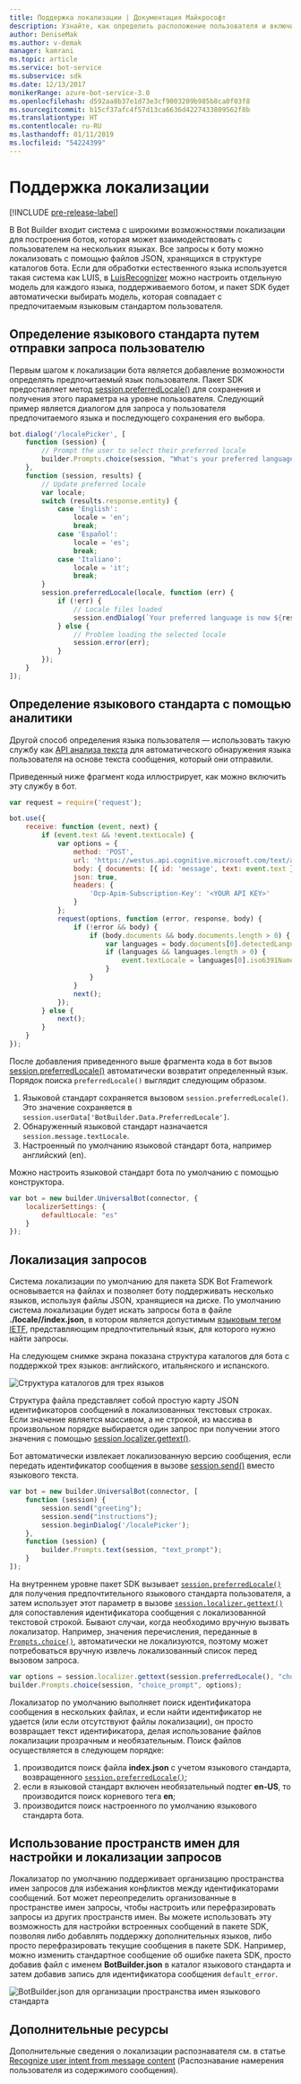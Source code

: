 ```yaml
---
title: Поддержка локализации | Документация Майкрософт
description: Узнайте, как определить расположение пользователя и включить функциональные возможности локализации с помощью пакета SDK Bot Framework для Node.js.
author: DeniseMak
ms.author: v-demak
manager: kamrani
ms.topic: article
ms.service: bot-service
ms.subservice: sdk
ms.date: 12/13/2017
monikerRange: azure-bot-service-3.0
ms.openlocfilehash: d592aa8b37e1d73e3cf9003209b985b8ca0f03f8
ms.sourcegitcommit: b15cf37afc4f57d13ca6636d4227433809562f8b
ms.translationtype: HT
ms.contentlocale: ru-RU
ms.lasthandoff: 01/11/2019
ms.locfileid: "54224399"
---
```

# <a name="support-localization"></a>Поддержка локализации

[!INCLUDE [pre-release-label](../includes/pre-release-label-v3.md)]

В Bot Builder входит система с широкими возможностями локализации для построения ботов, которая может взаимодействовать с пользователем на нескольких языках. Все запросы к боту можно локализовать с помощью файлов JSON, хранящихся в структуре каталогов бота. Если для обработки естественного языка используется такая система как LUIS, в [LuisRecognizer][LUISRecognizer] можно настроить отдельную модель для каждого языка, поддерживаемого ботом, и пакет SDK будет автоматически выбирать модель, которая совпадает с предпочитаемым языковым стандартом пользователя.

## <a name="determine-the-locale-by-prompting-the-user"></a>Определение языкового стандарта путем отправки запроса пользователю
Первым шагом к локализации бота является добавление возможности определять предпочитаемый язык пользователя. Пакет SDK предоставляет метод [session.preferredLocale()][preferredLocal] для сохранения и получения этого параметра на уровне пользователя. Следующий пример является диалогом для запроса у пользователя предпочитаемого языка и последующего сохранения его выбора.

``` javascript
bot.dialog('/localePicker', [
    function (session) {
        // Prompt the user to select their preferred locale
        builder.Prompts.choice(session, "What's your preferred language?", 'English|Español|Italiano');
    },
    function (session, results) {
        // Update preferred locale
        var locale;
        switch (results.response.entity) {
            case 'English':
                locale = 'en';
                break;
            case 'Español':
                locale = 'es';
                break;
            case 'Italiano':
                locale = 'it';
                break;
        }
        session.preferredLocale(locale, function (err) {
            if (!err) {
                // Locale files loaded
                session.endDialog(`Your preferred language is now ${results.response.entity}`);
            } else {
                // Problem loading the selected locale
                session.error(err);
            }
        });
    }
]);
```

## <a name="determine-the-locale-by-using-analytics"></a>Определение языкового стандарта с помощью аналитики
Другой способ определения языка пользователя — использовать такую службу как [API анализа текста](/azure/cognitive-services/cognitive-services-text-analytics-quick-start) для автоматического обнаружения языка пользователя на основе текста сообщения, который они отправили.

Приведенный ниже фрагмент кода иллюстрирует, как можно включить эту службу в бот.
``` javascript
var request = require('request');

bot.use({
    receive: function (event, next) {
        if (event.text && !event.textLocale) {
            var options = {
                method: 'POST',
                url: 'https://westus.api.cognitive.microsoft.com/text/analytics/v2.0/languages?numberOfLanguagesToDetect=1',
                body: { documents: [{ id: 'message', text: event.text }]},
                json: true,
                headers: {
                    'Ocp-Apim-Subscription-Key': '<YOUR API KEY>'
                }
            };
            request(options, function (error, response, body) {
                if (!error && body) {
                    if (body.documents && body.documents.length > 0) {
                        var languages = body.documents[0].detectedLanguages;
                        if (languages && languages.length > 0) {
                            event.textLocale = languages[0].iso6391Name;
                        }
                    }
                }
                next();
            });
        } else {
            next();
        }
    }
});
```

После добавления приведенного выше фрагмента кода в бот вызов [session.preferredLocale()][preferredLocal] автоматически возвратит определенный язык. Порядок поиска `preferredLocale()` выглядит следующим образом.
1. Языковой стандарт сохраняется вызовом `session.preferredLocale()`. Это значение сохраняется в `session.userData['BotBuilder.Data.PreferredLocale']`.
2. Обнаруженный языковой стандарт назначается `session.message.textLocale`.
3. Настроенный по умолчанию языковой стандарт бота, например английский (en).

Можно настроить языковой стандарт бота по умолчанию с помощью конструктора.

```javascript
var bot = new builder.UniversalBot(connector, {
    localizerSettings: { 
        defaultLocale: "es" 
    }
});
```

## <a name="localize-prompts"></a>Локализация запросов
Система локализации по умолчанию для пакета SDK Bot Framework основывается на файлах и позволяет боту поддерживать несколько языков, используя файлы JSON, хранящиеся на диске. По умолчанию система локализации будет искать запросы бота в файле **./locale/<IETF TAG>/index.json**, в котором <IETF TAG> является допустимым [языковым тегом IETF][IEFT], представляющим предпочтительный язык, для которого нужно найти запросы. 

На следующем снимке экрана показана структура каталогов для бота с поддержкой трех языков: английского, итальянского и испанского.

![Структура каталогов для трех языков](../media/locale-dir.png)

Структура файла представляет собой простую карту JSON идентификаторов сообщений в локализованных текстовых строках. Если значение является массивом, а не строкой, из массива в произвольном порядке выбирается один запрос при получении этого значения с помощью [session.localizer.gettext()][GetText]. 

Бот автоматически извлекает локализованную версию сообщения, если передать идентификатор сообщения в вызове [session.send()](http://docs.botframework.com/en-us/node/builder/chat-reference/classes/_botbuilder_d_.session#send) вместо языкового текста.

```javascript
var bot = new builder.UniversalBot(connector, [
    function (session) {
        session.send("greeting");
        session.send("instructions");
        session.beginDialog('/localePicker');
    },
    function (session) {
        builder.Prompts.text(session, "text_prompt");
    }
]);
```

На внутреннем уровне пакет SDK вызывает [`session.preferredLocale()`][preferredLocale] для получения предпочтительного языкового стандарта пользователя, а затем использует этот параметр в вызове [`session.localizer.gettext()`][GetText] для сопоставления идентификатора сообщения с локализованной текстовой строкой.  Бывают случаи, когда необходимо вручную вызвать локализатор. Например, значения перечисления, переданные в [`Prompts.choice()`][promptsChoice], автоматически не локализуются, поэтому может потребоваться вручную извлечь локализованный список перед вызовом запроса.

```javascript
var options = session.localizer.gettext(session.preferredLocale(), "choice_options");
builder.Prompts.choice(session, "choice_prompt", options);
```

Локализатор по умолчанию выполняет поиск идентификатора сообщения в нескольких файлах, и если найти идентификатор не удается (или если отсутствуют файлы локализации), он просто возвращает текст идентификатора, делая использование файлов локализации прозрачным и необязательным.  Поиск файлов осуществляется в следующем порядке:

1. производится поиск файла **index.json** с учетом языкового стандарта, возвращенного [`session.preferredLocale()`][preferredLocale];
2. если в языковой стандарт включен необязательный подтег **en-US**, то производится поиск корневого тега **en**;
3. производится поиск настроенного по умолчанию языкового стандарта бота.

## <a name="use-namespaces-to-customize-and-localize-prompts"></a>Использование пространств имен для настройки и локализации запросов
Локализатор по умолчанию поддерживает организацию пространства имен запросов для избежания конфликтов между идентификаторами сообщений.  Бот может переопределить организованные в пространстве имен запросы, чтобы настроить или перефразировать запросы из других пространств имен.  Вы можете использовать эту возможность для настройки встроенных сообщений в пакете SDK, позволяя либо добавлять поддержку дополнительных языков, либо просто перефразировать текущие сообщения в пакете SDK.  Например, можно изменить стандартное сообщение об ошибке пакета SDK, просто добавив файл с именем **BotBuilder.json** в каталог языкового стандарта и затем добавив запись для идентификатора сообщения `default_error`.

![BotBuilder.json для организации пространства имен языкового стандарта](../media/locale-namespacing.png)


## <a name="additional-resources"></a>Дополнительные ресурсы

Дополнительные сведения о локализации распознавателя см. в статье [Recognize user intent from message content](bot-builder-nodejs-recognize-intent-messages.md) (Распознавание намерения пользователя из содержимого сообщения).


[LUIS]: https://www.luis.ai/
[IMessage]: http://docs.botframework.com/en-us/node/builder/chat-reference/interfaces/_botbuilder_d_.imessage
[IntentRecognizerSetOptions]: https://docs.botframework.com/en-us/node/builder/chat-reference/interfaces/_botbuilder_d_.iintentrecognizersetoptions.html
[LUISRecognizer]: https://docs.botframework.com/en-us/node/builder/chat-reference/classes/_botbuilder_d_.luisrecognizer
[LUISSample]: https://aka.ms/v3-js-luisSample
[DisambiguationSample]: https://aka.ms/v3-js-onDisambiguateRoute
[preferredLocal]: https://docs.botframework.com/en-us/node/builder/chat-reference/classes/_botbuilder_d_.session#preferredlocale
[preferredLocale]: https://docs.botframework.com/en-us/node/builder/chat-reference/classes/_botbuilder_d_.session#preferredlocale
[promptsChoice]: https://docs.botframework.com/en-us/node/builder/chat-reference/interfaces/_botbuilder_d_.__global.iprompts.html#choice
[GetText]: https://docs.botframework.com/en-us/node/builder/chat-reference/interfaces/_botbuilder_d_.ilocalizer.html#gettext
[IEFT]: https://en.wikipedia.org/wiki/IETF_language_tag

